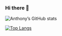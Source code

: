 ### Hi there 👋

![Anthony’s GitHub stats](https://github-readme-stats.vercel.app/api?username=anthonyfok&count_private=true&show_icons=true&theme=transparent)

[![Top Langs](https://github-readme-stats.vercel.app/api/top-langs/?username=anthonyfok&layout=compact&theme=transparent)](https://github.com/anuraghazra/github-readme-stats)

<!--
**anthonyfok/anthonyfok** is a ✨ _special_ ✨ repository because its `README.md` (this file) appears on your GitHub profile.

Here are some ideas to get you started:

- 🔭 I’m currently working on ...
- 🌱 I’m currently learning ...
- 👯 I’m looking to collaborate on ...
- 🤔 I’m looking for help with ...
- 💬 Ask me about ...
- 📫 How to reach me: ...
- 😄 Pronouns: ...
- ⚡ Fun fact: ...
-->
